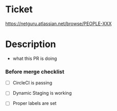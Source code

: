 # Ticket
https://netguru.atlassian.net/browse/PEOPLE-XXX

# Description
- what this PR is doing

### Before merge checklist
- [ ] CircleCI is passing
- [ ] Dynamic Staging is working
- [ ] Proper labels are set

